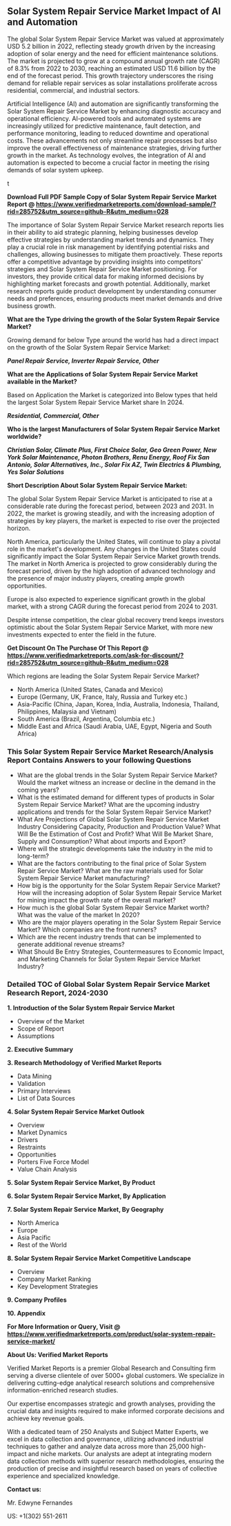 <h2>Solar System Repair Service Market Impact of AI and Automation</h2><p>The global Solar System Repair Service Market was valued at approximately USD 5.2 billion in 2022, reflecting steady growth driven by the increasing adoption of solar energy and the need for efficient maintenance solutions. The market is projected to grow at a compound annual growth rate (CAGR) of 8.3% from 2022 to 2030, reaching an estimated USD 11.6 billion by the end of the forecast period. This growth trajectory underscores the rising demand for reliable repair services as solar installations proliferate across residential, commercial, and industrial sectors.</p><p>Artificial Intelligence (AI) and automation are significantly transforming the Solar System Repair Service Market by enhancing diagnostic accuracy and operational efficiency. AI-powered tools and automated systems are increasingly utilized for predictive maintenance, fault detection, and performance monitoring, leading to reduced downtime and operational costs. These advancements not only streamline repair processes but also improve the overall effectiveness of maintenance strategies, driving further growth in the market. As technology evolves, the integration of AI and automation is expected to become a crucial factor in meeting the rising demands of solar system upkeep.</p>t</p><p id="" class=""><strong>Download Full PDF Sample Copy of Solar System Repair Service Market Report @ <a href="https://www.verifiedmarketreports.com/download-sample/?rid=285752&utm_source=github-R&utm_medium=028" target="_blank">https://www.verifiedmarketreports.com/download-sample/?rid=285752&utm_source=github-R&utm_medium=028</a></strong></p><p>The importance of&nbsp;Solar System Repair Service Market research reports lies in their ability to aid strategic planning, helping businesses develop effective strategies by understanding market trends and dynamics. They play a crucial role in risk management by identifying potential risks and challenges, allowing businesses to mitigate them proactively. These reports offer a competitive advantage by providing insights into competitors' strategies and Solar System Repair Service Market positioning. For investors, they provide critical data for making informed decisions by highlighting market forecasts and growth potential. Additionally, market research reports guide product development by understanding consumer needs and preferences, ensuring products meet market demands and drive business growth.</p><p><strong>What are the&nbsp;Type driving the growth of the Solar System Repair Service Market?</strong></p><p id="" class="">Growing demand for below Type around the world has had a direct impact on the growth of the Solar System Repair Service Market:</p><em><strong>Panel Repair Service, Inverter Repair Service, Other</strong></em></p><strong>What are the&nbsp;Applications&nbsp;of Solar System Repair Service Market available in the Market?</strong></p><p id="" class="">Based on Application the Market is categorized into Below types that held the largest Solar System Repair Service Market share In 2024.</p><em><strong>Residential, Commercial, Other</strong></em></p><strong>Who is the largest Manufacturers of Solar System Repair Service Market worldwide?</strong></p><p><em><strong>Christian Solar, Climate Plus, First Choice Solar, Geo Green Power, New York Solar Maintenance, Photon Brothers, Renu Energy, Roof Fix San Antonio, Solar Alternatives, Inc., Solar Fix AZ, Twin Electrics & Plumbing, Yes Solar Solutions</strong></em></p><p id="" class=""><strong>Short Description About Solar System Repair Service Market:</strong></p><p>The global Solar System Repair Service Market is anticipated to rise at a considerable rate during the forecast period, between 2023 and 2031. In 2022, the market is growing steadily, and with the increasing adoption of strategies by key players, the market is expected to rise over the projected horizon.</p><p>North America, particularly the United States, will continue to play a pivotal role in the market's development. Any changes in the United States could significantly impact the Solar System Repair Service Market growth trends. The market in North America is projected to grow considerably during the forecast period, driven by the high adoption of advanced technology and the presence of major industry players, creating ample growth opportunities.</p><p>Europe is also expected to experience significant growth in the global market, with a strong CAGR during the forecast period from 2024 to 2031.</p><p>Despite intense competition, the clear global recovery trend keeps investors optimistic about the Solar System Repair Service Market, with more new investments expected to enter the field in the future.</p><p id="" class=""><strong>Get Discount On The Purchase Of This Report @ <a href="https://www.verifiedmarketreports.com/ask-for-discount/?rid=285752&utm_source=github-R&utm_medium=028" target="_blank">https://www.verifiedmarketreports.com/ask-for-discount/?rid=285752&utm_source=github-R&utm_medium=028</a></strong></p>Which regions are leading the Solar System Repair Service Market?</p><ul><li>North America (United States, Canada and Mexico)</li><li>Europe (Germany, UK, France, Italy, Russia and Turkey etc.)</li><li>Asia-Pacific (China, Japan, Korea, India, Australia, Indonesia, Thailand, Philippines, Malaysia and Vietnam)</li><li>South America (Brazil, Argentina, Columbia etc.)</li><li>Middle East and Africa (Saudi Arabia, UAE, Egypt, Nigeria and South Africa)</li></ul><h3 id="" class="">This Solar System Repair Service Market Research/Analysis Report Contains Answers to your following Questions</h3><ul><li>What are the global trends in the Solar System Repair Service Market? Would the market witness an increase or decline in the demand in the coming years?</li><li>What is the estimated demand for different types of products in Solar System Repair Service Market? What are the upcoming industry applications and trends for the Solar System Repair Service Market?</li><li>What Are Projections of Global Solar System Repair Service Market Industry Considering Capacity, Production and Production Value? What Will Be the Estimation of Cost and Profit? What Will Be Market Share, Supply and Consumption? What about imports and Export?</li><li>Where will the strategic developments take the industry in the mid to long-term?</li><li>What are the factors contributing to the final price of Solar System Repair Service Market? What are the raw materials used for Solar System Repair Service Market manufacturing?</li><li>How big is the opportunity for the Solar System Repair Service Market? How will the increasing adoption of Solar System Repair Service Market for mining impact the growth rate of the overall market?</li><li>How much is the global Solar System Repair Service Market worth? What was the value of the market In 2020?</li><li>Who are the major players operating in the Solar System Repair Service Market? Which companies are the front runners?</li><li>Which are the recent industry trends that can be implemented to generate additional revenue streams?</li><li>What Should Be Entry Strategies, Countermeasures to Economic Impact, and Marketing Channels for Solar System Repair Service Market Industry?</li></ul><h3 id="" class="">Detailed TOC of Global Solar System Repair Service Market Research Report, 2024-2030</h3><p id="" class=""><strong>1. Introduction of the Solar System Repair Service Market</strong></p><ul><li>Overview of the Market</li><li>Scope of Report</li><li>Assumptions</li></ul><p id="" class=""><strong>2. Executive Summary</strong></p><p id="" class=""><strong>3. Research Methodology of Verified Market Reports</strong></p><ul><li>Data Mining</li><li>Validation</li><li>Primary Interviews</li><li>List of Data Sources</li></ul><p id="" class=""><strong>4. Solar System Repair Service Market Outlook</strong></p><ul><li>Overview</li><li>Market Dynamics</li><li>Drivers</li><li>Restraints</li><li>Opportunities</li><li>Porters Five Force Model</li><li>Value Chain Analysis</li></ul><p id="" class=""><strong>5. Solar System Repair Service Market, By Product</strong></p><p id="" class=""><strong>6. Solar System Repair Service Market, By Application</strong></p><p id="" class=""><strong>7. Solar System Repair Service Market, By Geography</strong></p><ul><li>North America</li><li>Europe</li><li>Asia Pacific</li><li>Rest of the World</li></ul><p id="" class=""><strong>8. Solar System Repair Service Market Competitive Landscape</strong></p><ul><li>Overview</li><li>Company Market Ranking</li><li>Key Development Strategies</li></ul><p id="" class=""><strong>9. Company Profiles</strong></p><p id="" class=""><strong>10. Appendix</strong></p><p id="" class=""><strong>For More Information or Query, Visit @ <a href="https://www.verifiedmarketreports.com/product/solar-system-repair-service-market/" target="_blank">https://www.verifiedmarketreports.com/product/solar-system-repair-service-market/</a></strong></p><p id="" class=""><strong>About Us: Verified Market Reports</strong></p><p id="" class="">Verified Market Reports is a premier Global Research and Consulting firm serving a diverse clientele of over 5000+ global customers. We specialize in delivering cutting-edge analytical research solutions and comprehensive information-enriched research studies.</p><p id="" class="">Our expertise encompasses strategic and growth analyses, providing the crucial data and insights required to make informed corporate decisions and achieve key revenue goals.</p><p id="" class="">With a dedicated team of 250 Analysts and Subject Matter Experts, we excel in data collection and governance, utilizing advanced industrial techniques to gather and analyze data across more than 25,000 high-impact and niche markets. Our analysts are adept at integrating modern data collection methods with superior research methodologies, ensuring the production of precise and insightful research based on years of collective experience and specialized knowledge.</p><p id="" class=""><strong>Contact us:</strong></p><p id="" class="">Mr. Edwyne Fernandes</p><p id="" class="">US: +1(302) 551-2611</p>